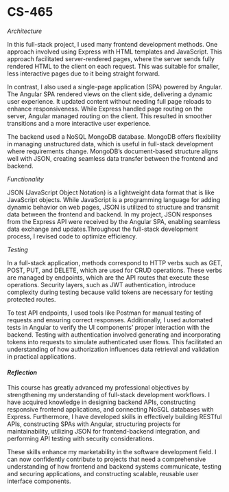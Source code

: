 # CS-465

*Architecture*

In this full-stack project, I used many frontend development methods. One approach involved using Express with HTML templates and JavaScript. This approach facilitated server-rendered pages, where the server sends fully rendered HTML to the client on each request. This was suitable for smaller, less interactive pages due to it being straight forward.

In contrast, I also used a single-page application (SPA) powered by Angular. The Angular SPA rendered views on the client side, delivering a dynamic user experience. It updated content without needing full page reloads to enhance responsiveness. While Express handled page routing on the server, Angular managed routing on the client. This resulted in smoother transitions and a more interactive user experience.

The backend used a NoSQL MongoDB database. MongoDB offers flexibility in managing unstructured data, which is useful in full-stack development where requirements change. MongoDB’s document-based structure aligns well with JSON, creating seamless data transfer between the frontend and backend.

*Functionality*

JSON (JavaScript Object Notation) is a lightweight data format that is like JavaScript objects. While JavaScript is a programming language for adding dynamic behavior on web pages, JSON is utilized to structure and transmit data between the frontend and backend. In my project, JSON responses from the Express API were received by the Angular SPA, enabling seamless data exchange and updates.Throughout the full-stack development process, I revised code to optimize efficiency. 

*Testing*

In a full-stack application, methods correspond to HTTP verbs such as GET, POST, PUT, and DELETE, which are used for CRUD operations. These verbs are managed by endpoints, which are the API routes that execute these operations. Security layers, such as JWT authentication, introduce complexity during testing because valid tokens are necessary for testing protected routes.

To test API endpoints, I used tools like Postman for manual testing of requests and ensuring correct responses. Additionally, I used automated tests in Angular to verify the UI components’ proper interaction with the backend. Testing with authentication involved generating and incorporating tokens into requests to simulate authenticated user flows. This facilitated an understanding of how authorization influences data retrieval and validation in practical applications.

#### *Reflection*

This course has greatly advanced my professional objectives by strengthening my understanding of full-stack development workflows. I have acquired knowledge in designing backend APIs, constructing responsive frontend applications, and connecting NoSQL databases with Express. Furthermore, I have developed skills in effectively building RESTful APIs, constructing SPAs with Angular, structuring projects for maintainability, utilizing JSON for frontend-backend integration, and performing API testing with security considerations.

These skills enhance my marketability in the software development field. I can now confidently contribute to projects that need a comprehensive understanding of how frontend and backend systems communicate, testing and securing applications, and constructing scalable, reusable user interface components.
